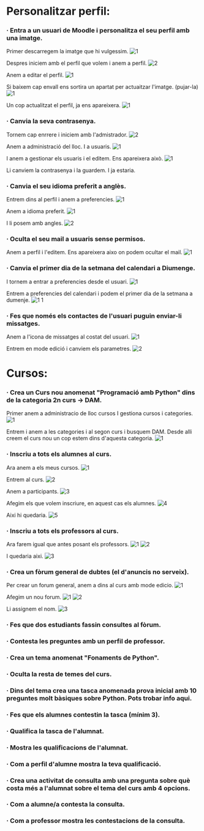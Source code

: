 # Personalitzar perfil:

### · Entra a un usuari de Moodle i personalitza el seu perfil amb una imatge.
Primer descarregem la imatge que hi vulgessim.
![1](https://user-images.githubusercontent.com/114162286/213473169-ff738fbe-233e-4193-88de-4593d9fdf3cb.png)

Despres iniciem amb el perfil que volem i anem a perfil.
![2](https://user-images.githubusercontent.com/114162286/213473261-9fb2435c-f5ed-4c05-abec-b41b3dd4b6cb.png)

Anem a editar el perfil.
![1](https://user-images.githubusercontent.com/114162286/213473554-0c59659f-c405-4a0e-9dd0-885fce44b112.png)

Si baixem cap envall ens sortira un apartat per actuaitzar l'imatge. (pujar-la)
![1](https://user-images.githubusercontent.com/114162286/213473808-4ba0f7ed-0391-4dd3-a4ec-024549b0a401.png)

Un cop actualitzat el perfil, ja ens apareixera.
![1](https://user-images.githubusercontent.com/114162286/213473934-736b2a6b-236f-453a-955c-49e60d48b34d.png)

### · Canvia la seva contrasenya.
Tornem cap enrrere i iniciem amb l'admistrador.
![2](https://user-images.githubusercontent.com/114162286/213475178-b2a78e0f-d812-4d82-9b5b-ceafeff5ba83.png)

Anem a administració del lloc. I a usuaris.
![1](https://user-images.githubusercontent.com/114162286/213475337-d61de5b6-320c-44c2-ae81-1fb79bfd07e1.png)

I anem a gestionar els usuaris i el editem. Ens apareixera això.
![1](https://user-images.githubusercontent.com/114162286/213476106-97454c6c-03d6-41ab-b7bd-7f2070192e7d.png)

Li canviem la contrasenya i la guardem. I ja estaria.

### · Canvia el seu idioma preferit a anglès.
Entrem dins al perfil i anem a preferencies.
![1](https://user-images.githubusercontent.com/114162286/213476885-73cbd761-cd0a-4c34-9cf8-9b66a39da45d.png)

Anem a idioma preferit.
![1](https://user-images.githubusercontent.com/114162286/213477205-72a193c2-a576-41fe-9377-79c47e789647.png)

I li posem amb angles.
![2](https://user-images.githubusercontent.com/114162286/213477248-f9e8f7d5-c29d-4a15-b5d3-a789855f0bd6.png)

### · Oculta el seu mail a usuaris sense permisos.
Anem a perfil i l'editem. Ens apareixera aixo on podem ocultar el mail.
![1](https://user-images.githubusercontent.com/114162286/213477528-5068c3e0-11c4-4fff-90ec-d76c5ca19fbe.png)

### · Canvia el primer dia de la setmana del calendari a Diumenge.
I tornem a entrar a preferencies desde el usuari.
![1](https://user-images.githubusercontent.com/114162286/213476885-73cbd761-cd0a-4c34-9cf8-9b66a39da45d.png)

Entrem a preferencies del calendari i podem el primer dia de la setmana a dumenje.
![1 1](https://user-images.githubusercontent.com/114162286/213478267-07ae58e9-0466-4320-892e-752aa5645197.png)

### · Fes que només els contactes de l'usuari puguin enviar-li missatges.

Anem a l'icona de missatges al costat del usuari.
![1](https://user-images.githubusercontent.com/114162286/213478804-f94e610f-7013-4d28-a1b6-0475fc1dc8d8.png)

Entrem en mode edició i canviem els parametres.
![2](https://user-images.githubusercontent.com/114162286/213478900-10c46f45-4056-4a31-9a9c-420f4e41701e.png)

# Cursos:

### · Crea un Curs nou anomenat "Programació amb Python" dins de la categoria 2n curs -> DAM.
Primer anem a administracio de lloc cursos I gestiona cursos i categories.
![1](https://user-images.githubusercontent.com/114162286/213480595-7134c81d-0fbd-4780-bbe9-bf8e9e7c5ada.png)

Entrem i anem a les categories i al segon curs i busquem DAM. Desde alli creem el curs nou un cop estem dins d'aquesta categoria.
![1](https://user-images.githubusercontent.com/114162286/213481178-fdbdea97-8d8d-4b71-b11c-5e85e5891ed5.png)

### · Inscriu a tots els alumnes al curs.
Ara anem a els meus cursos.
![1](https://user-images.githubusercontent.com/114162286/213481516-225bf8b1-9bfa-478b-a585-c2630fbec77a.png)

Entrem al curs.
![2](https://user-images.githubusercontent.com/114162286/213481594-d9afa456-e189-4c22-ab59-ed0135982440.png)

Anem a participants.
![3](https://user-images.githubusercontent.com/114162286/213481783-57fd904f-ff9f-4463-b07b-75343bf3685b.png)

Afegim els que volem inscriure, en aquest cas els alumnes.
![4](https://user-images.githubusercontent.com/114162286/213481897-7bc813e3-33ed-4524-aa06-49b07d9c8113.png)

Aixi hi quedaria.
![5](https://user-images.githubusercontent.com/114162286/213481941-ac76a83a-da7b-4eb5-a290-c37c9f17f169.png)

### · Inscriu a tots els professors al curs.
Ara farem igual que antes posant els professors.
![1](https://user-images.githubusercontent.com/114162286/213482286-c3f5f5bf-fce9-4f13-974f-af3133e36b39.png)
![2](https://user-images.githubusercontent.com/114162286/213482304-c7022c6b-8312-48cd-83ca-2533463b7d73.png)

I quedaria aixi.
![3](https://user-images.githubusercontent.com/114162286/213482350-56197c54-e929-4337-b3ba-016b544b8911.png)

### · Crea un fòrum general de dubtes (el d'anuncis no serveix).
Per crear un forum general, anem a dins al curs amb mode edicio.
![1](https://user-images.githubusercontent.com/114162286/213482558-9275950e-2804-43a5-9f81-c22352027510.png)

Afegim un nou forum.
![1](https://user-images.githubusercontent.com/114162286/213483029-42fe5388-d86b-4149-a322-5d44fa6fc65f.png)
![2](https://user-images.githubusercontent.com/114162286/213483039-74df76b0-a975-436c-ba84-6caf874a0b18.png)

Li assignem el nom.
![3](https://user-images.githubusercontent.com/114162286/213483088-09d98c5d-9976-44bb-becc-e698b85ebfd2.png)

### · Fes que dos estudiants fassin consultes al fòrum.
### · Contesta les preguntes amb un perfil de professor.
### · Crea un tema anomenat "Fonaments de Python".
### · Oculta la resta de temes del curs.
### · Dins del tema crea una tasca anomenada prova inicial amb 10 preguntes molt bàsiques sobre Python. Pots trobar info aqui.
### · Fes que els alumnes contestin la tasca (mínim 3).
### · Qualifica la tasca de l'alumnat.
### · Mostra les qualificacions de l'alumnat.
### · Com a perfil d'alumne mostra la teva qualificació.
### · Crea una activitat de consulta amb una pregunta sobre què costa més a l'alumnat sobre el tema del curs amb 4 opcions.
### · Com a alumne/a contesta la consulta.
### · Com a professor mostra les contestacions de la consulta.


